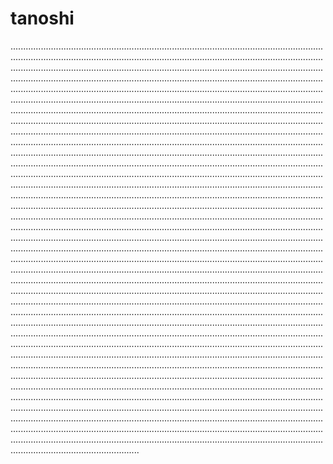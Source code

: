 # tanoshi

...........................................................................................................................................................................................................................................................................................................................................................................................................................................................................................................................................................................................................................................................................................................................................................................................................................................................................................................................................................................................................................................................................................................................................................................................................................................................................................................................................................................................................................................................................................................................................................................................................................................................................................................................................................................................................................................................................................................................................................................................................................................................................................................................................................................................................................................................................................................................................................................................................................................................................................................................................................................................................................................................................................................................................................................................................................................................................................................................................................................................................................................................................................................................................................................................................................................................................................................................................................................................................................................................................................................................................................................................................................................................................................................................................................................................................................................................................................................................................................................................................................................................................................................................................................................................................................................................................................................................................................................................................................................................................................................................................................................................................................................................................................................................................................................................................................................................................................................................................................